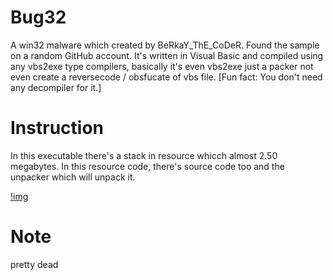 # Bug32
A win32 malware which created by BeRkaY_ThE_CoDeR. Found the sample on a random GitHub account. It's written in Visual Basic and compiled using any vbs2exe type compilers, basically it's even vbs2exe just a packer not even create a reversecode / obsfucate of vbs file. [Fun fact: You don't need any decompiler for it.]

# Instruction
In this executable there's a stack in resource whicch almost 2.50 megabytes. In this resource code, there's source code too and the unpacker which will unpack it.

[!img](https://i.imgur.com/OuOLGle.png)

# Note
pretty dead
